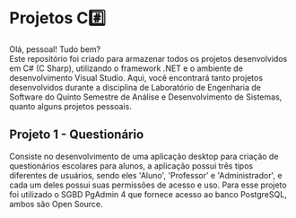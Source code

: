 # Projetos C#️⃣

Olá, pessoal! Tudo bem?  
Este repositório foi criado para armazenar todos os projetos desenvolvidos em C# (C Sharp), utilizando o framework .NET e o ambiente de desenvolvimento Visual Studio. Aqui, você encontrará tanto projetos desenvolvidos durante a disciplina de Laboratório de Engenharia de Software do Quinto Semestre de Análise e Desenvolvimento de Sistemas, quanto alguns projetos pessoais.

## Projeto 1 - Questionário 

Consiste no desenvolvimento de uma aplicação desktop para criação de questionários escolares para alunos, a aplicação possui três tipos diferentes de usuários, sendo eles 'Aluno', 'Professor' e 'Administrador', e cada um deles possui suas permissões de acesso e uso. Para esse projeto foi utilizado o SGBD PgAdmin 4 que fornece acesso ao banco PostgreSQL, ambos são Open Source.
